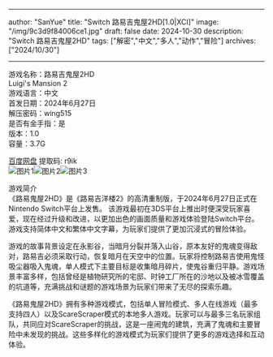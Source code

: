 
---
author: "SanYue"
title: "Switch 路易吉鬼屋2HD[1.0|XCI]"
image: "/img/9c3d9f84006ce1.jpg"
draft: false
date: 2024-10-30
description: "Switch 路易吉鬼屋2HD"
tags: ["解密","中文","多人","动作","冒险"]
archives: ["2024/10/30"]

---

游戏名称：路易吉鬼屋2HD   
Luigi's Mansion 2    
游戏语言：中文  
首发日期：2024年6月27日  
解压密码：wing515  
是否有金手指：是  
版本：1.0   
容量：3.7G

[百度网盘](https://pan.baidu.com/s/1hh8hSWlycoJGkxav64wGIw) 提取码: r9ik  
![图片1](/img/f57a0560f9becf2b.jpg)![图片2](/img/79786a15af8bddefd.jpg)![图片3](/img/970714c9ac3b44.jpg)  

游戏简介  
《路易鬼屋2HD》是《路易吉洋楼2》的高清重制版，于2024年6月27日正式在Nintendo Switch平台上发售。‌ 该游戏最初在3DS平台上推出时便深受玩家喜爱，现在经过升级和改进，以更加出色的画面质量和游戏体验登陆Switch平台。游戏支持简体中文和繁体中文字幕，为玩家们提供了更加沉浸式的冒险体验‌。

游戏的故事背景设定在永影谷，当暗月分裂并落入山谷，原本友好的鬼魂变得敌对，路易吉必须采取行动，恢复暗月在天空中的位置。玩家将控制路易吉使用鬼怪吸尘器吸入鬼魂，单人模式下主要目标是收集暗月碎片，使鬼谷重归平静。游戏场景丰富多样，包括曾经是植物研究所的宅邸、时钟工厂所在的沙地以及被冰雪覆盖的坑道等，充满挑战和谜题的游戏场景为玩家们带来了无尽的探索乐趣‌。

《路易鬼屋2HD》拥有多种游戏模式，包括单人冒险模式、多人在线游戏（最多支持四人）以及ScareScraper模式的本地多人游戏。玩家可以与最多三名玩家组队，共同应对ScareScraper的挑战，这是一座闹鬼的建筑，充满了鬼魂和主要冒险中未发现的挑战。这些多样化的游戏模式为玩家们提供了更多的游戏选择和互动体验‌。
